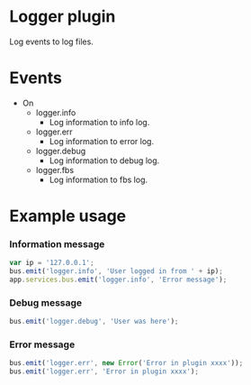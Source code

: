 # Logger plugin
Log events to log files.

# Events

  * On
    * logger.info 
      - Log information to info log.
    * logger.err 
      - Log information to error log.
    * logger.debug
      - Log information to debug log.
    * logger.fbs
      - Log information to fbs log.

# Example usage

### Information message
```javascript
var ip = '127.0.0.1';
bus.emit('logger.info', 'User logged in from ' + ip);
app.services.bus.emit('logger.info', 'Error message');

```
### Debug message
```javascript
bus.emit('logger.debug', 'User was here');
```
### Error message
```javascript
bus.emit('logger.err', new Error('Error in plugin xxxx'));
bus.emit('logger.err', 'Error in plugin xxxx');
```
